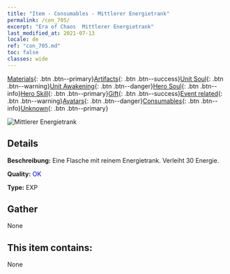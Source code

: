 ```yaml
---
title: "Item - Consumables - Mittlerer Energietrank"
permalink: /con_705/
excerpt: "Era of Chaos  Mittlerer Energietrank"
last_modified_at: 2021-07-13
locale: de
ref: "con_705.md"
toc: false
classes: wide
---
```

 [Materials](/ItemsDE/){: .btn .btn--primary}[Artifacts](/ItemsDE/Artifacts/){: .btn .btn--success}[Unit Soul](/ItemsDE/UnitSoul/){: .btn .btn--warning}[Unit Awakening](/ItemsDE/UnitAwakening/){: .btn .btn--danger}[Hero Soul](/ItemsDE/HeroSoul/){: .btn .btn--info}[Hero Skill](/ItemsDE/HeroSkill/){: .btn .btn--primary}[Gift](/ItemsDE/Gift/){: .btn .btn--success}[Event related](/ItemsDE/Events/){: .btn .btn--warning}[Avatars](/ItemsDE/Avatars/){: .btn .btn--danger}[Consumables](/ItemsDE/Consumables/){: .btn .btn--info}[Unknown](/ItemsDE/Unknown/){: .btn .btn--primary}

 ![Mittlerer Energietrank](/images/t/i_505.png)

## Details
 **Beschreibung:** Eine Flasche mit reinem Energietrank. Verleiht 30 Energie.

 **Quality:** <span style="color: #0000CD">OK</span>

 **Type:** EXP

## Gather

  None

## This item contains:

  None

